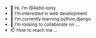- 👋 Hi, I’m @Akhil-lonly
- 👀 I’m interested in web development
- 🌱 I’m currently learning python,django
- 💞️ I’m looking to collaborate on ...
- 📫 How to reach me ...

<!---
Akhil-lonly/Akhil-lonly is a ✨ special ✨ repository because its `README.md` (this file) appears on your GitHub profile.
You can click the Preview link to take a look at your changes.
--->
